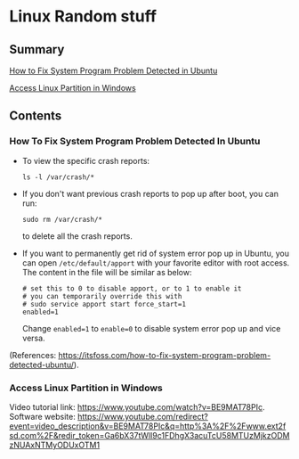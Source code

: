 # Linux Random stuff
## Summary
[How to Fix System Program Problem Detected in Ubuntu](#how-to-fix-system-program-problem-detected-in-ubuntu)

[Access Linux Partition in Windows](#access-linux-partition-in-windows)

## Contents
### How To Fix System Program Problem Detected In Ubuntu
  - To view the specific crash reports:
    ```
    ls -l /var/crash/*
    ```
  - If you don't want previous crash reports to pop up after boot, you can run:
    ```
    sudo rm /var/crash/*
    ```
    to delete all the crash reports.
    
  - If you want to permanently get rid of system error pop up in Ubuntu, you can open `/etc/default/apport` with your favorite editor
  with root access. The content in the file will be similar as below:
    ```
    # set this to 0 to disable apport, or to 1 to enable it
    # you can temporarily override this with
    # sudo service apport start force_start=1
    enabled=1
    ```
    Change `enabled=1` to `enable=0` to disable system error pop up and vice versa.
  
  (References: https://itsfoss.com/how-to-fix-system-program-problem-detected-ubuntu/).
### Access Linux Partition in Windows
  Video tutorial link: https://www.youtube.com/watch?v=BE9MAT78PIc.
  Software website: https://www.youtube.com/redirect?event=video_description&v=BE9MAT78PIc&q=http%3A%2F%2Fwww.ext2fsd.com%2F&redir_token=Ga6bX37tWlI9c1FDhgX3acuTcU58MTUzMjkzODMzNUAxNTMyODUxOTM1
